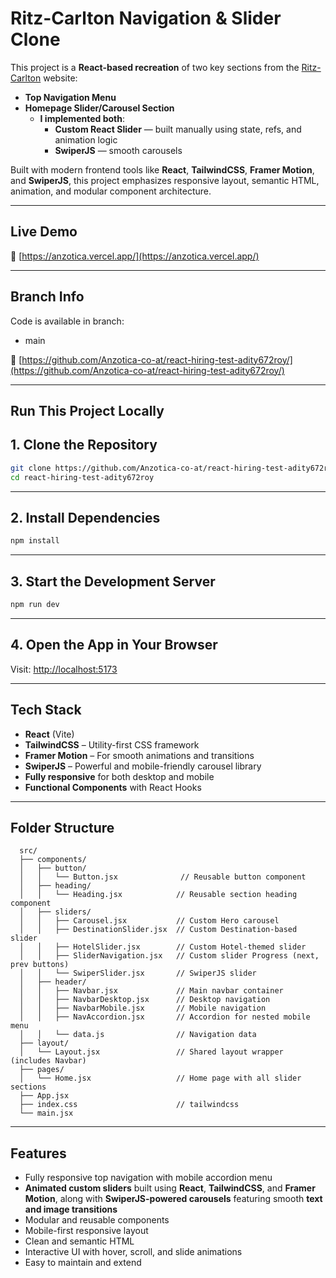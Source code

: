 # Ritz-Carlton Navigation & Slider Clone

This project is a **React-based recreation** of two key sections from the [Ritz-Carlton](https://www.ritzcarlton.com/) website:

- **Top Navigation Menu**
- **Homepage Slider/Carousel Section**
  - **I implemented both**:
    - **Custom React Slider** — built manually using state, refs, and animation logic
    - **SwiperJS** — smooth carousels

Built with modern frontend tools like **React**, **TailwindCSS**, **Framer Motion**, and **SwiperJS**, this project emphasizes responsive layout, semantic HTML, animation, and modular component architecture.

---

## Live Demo

🔗 [https://anzotica.vercel.app/](https://anzotica.vercel.app/)

---

## Branch Info

Code is available in branch:

- main

🔗 [https://github.com/Anzotica-co-at/react-hiring-test-adity672roy/](https://github.com/Anzotica-co-at/react-hiring-test-adity672roy/)

---

## Run This Project Locally

## 1. Clone the Repository

```bash
git clone https://github.com/Anzotica-co-at/react-hiring-test-adity672roy.git
cd react-hiring-test-adity672roy
```

---

## 2. Install Dependencies

```bash
npm install
```

---

## 3. Start the Development Server

```bash
npm run dev
```

---

## 4. Open the App in Your Browser

Visit: [http://localhost:5173](http://localhost:5173)

---

## Tech Stack

- **React** (Vite)
- **TailwindCSS** – Utility-first CSS framework
- **Framer Motion** – For smooth animations and transitions
- **SwiperJS** – Powerful and mobile-friendly carousel library
- **Fully responsive** for both desktop and mobile
- **Functional Components** with React Hooks

---

## Folder Structure

``` 
  src/
  ├── components/
  │   ├── button/
  │   │   └── Button.jsx              // Reusable button component
  │   ├── heading/
  │   │   └── Heading.jsx            // Reusable section heading component
  │   ├── sliders/
  │   │   ├── Carousel.jsx           // Custom Hero carousel
  │   │   ├── DestinationSlider.jsx  // Custom Destination-based slider
  │   │   ├── HotelSlider.jsx        // Custom Hotel-themed slider
  │   │   ├── SliderNavigation.jsx   // Custom slider Progress (next, prev buttons)
  │   │   └── SwiperSlider.jsx       // SwiperJS slider
  │   ├── header/
  │   │   ├── Navbar.jsx             // Main navbar container
  │   │   ├── NavbarDesktop.jsx      // Desktop navigation
  │   │   ├── NavbarMobile.jsx       // Mobile navigation
  │   │   ├── NavAccordion.jsx       // Accordion for nested mobile menu
  │   │   └── data.js                // Navigation data
  ├── layout/
  │   └── Layout.jsx                 // Shared layout wrapper (includes Navbar)
  ├── pages/
  │   └── Home.jsx                   // Home page with all slider sections
  ├── App.jsx
  ├── index.css                      // tailwindcss
  └── main.jsx

```

---

## Features

- Fully responsive top navigation with mobile accordion menu
- **Animated custom sliders** built using **React**, **TailwindCSS**, and **Framer Motion**, along with **SwiperJS-powered carousels** featuring smooth **text and image transitions**
- Modular and reusable components
- Mobile-first responsive layout
- Clean and semantic HTML
- Interactive UI with hover, scroll, and slide animations
- Easy to maintain and extend
